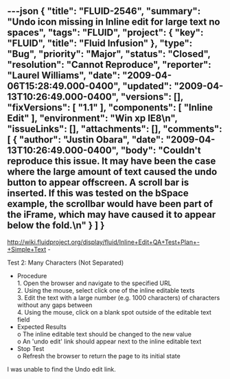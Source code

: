 ---json
{
  "title": "FLUID-2546",
  "summary": "Undo icon missing in Inline edit for large text no spaces",
  "tags": "FLUID",
  "project": {
    "key": "FLUID",
    "title": "Fluid Infusion"
  },
  "type": "Bug",
  "priority": "Major",
  "status": "Closed",
  "resolution": "Cannot Reproduce",
  "reporter": "Laurel Williams",
  "date": "2009-04-06T15:28:49.000-0400",
  "updated": "2009-04-13T10:26:49.000-0400",
  "versions": [],
  "fixVersions": [
    "1.1"
  ],
  "components": [
    "Inline Edit"
  ],
  "environment": "Win xp IE8\n",
  "issueLinks": [],
  "attachments": [],
  "comments": [
    {
      "author": "Justin Obara",
      "date": "2009-04-13T10:26:49.000-0400",
      "body": "Couldn't reproduce this issue. It may have been the case where the large amount of text caused the undo button to appear offscreen. A scroll bar is inserted. If this was tested on the bSpace example, the scrollbar would have been part of the iFrame, which may have caused it to appear below the fold.\n"
    }
  ]
}
---
<http://wiki.fluidproject.org/display/fluid/Inline+Edit+QA+Test+Plan+-+Simple+Text> -&#x20;

Test 2: Many Characters (Not Separated)

* Procedure\
  &#x20;        1\. Open the browser and navigate to the specified URL\
  &#x20;        2\. Using the mouse, select click one of the inline editable texts\
  &#x20;        3\. Edit the text with a large number (e.g. 1000 characters) of characters without any gaps between\
  &#x20;        4\. Using the mouse, click on a blank spot outside of the editable text field
* &#x20;Expected Results\
  &#x20;         o The inline editable text should be changed to the new value\
  &#x20;         o An 'undo edit' link should appear next to the inline editable text
* Stop Test\
  &#x20;         o Refresh the browser to return the page to its initial state

I was unable to find the Undo edit link.

        